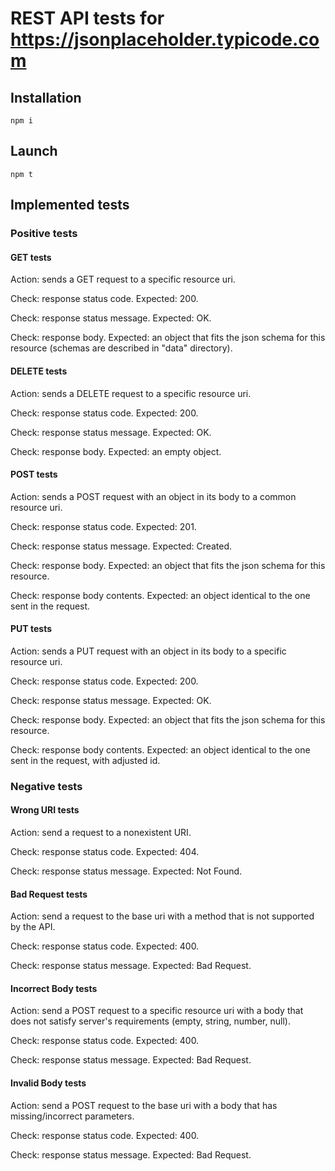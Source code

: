 # REST API tests for https://jsonplaceholder.typicode.com

## Installation
```
npm i
```

## Launch
```
npm t
```

## Implemented tests

### Positive tests

#### GET tests

Action: sends a GET request to a specific resource uri.

Check: response status code. Expected: 200.

Check: response status message. Expected: OK.

Check: response body. Expected: an object that fits the json schema for this resource (schemas are described in "data" directory).

#### DELETE tests

Action: sends a DELETE request to a specific resource uri.

Check: response status code. Expected: 200.

Check: response status message. Expected: OK.

Check: response body. Expected: an empty object.

#### POST tests

Action: sends a POST request with an object in its body to a common resource uri.

Check: response status code. Expected: 201.

Check: response status message. Expected: Created.

Check: response body. Expected: an object that fits the json schema for this resource.

Check: response body contents. Expected: an object identical to the one sent in the request.

#### PUT tests

Action: sends a PUT request with an object in its body to a specific resource uri.

Check: response status code. Expected: 200.

Check: response status message. Expected: OK.

Check: response body. Expected: an object that fits the json schema for this resource.

Check: response body contents. Expected: an object identical to the one sent in the request, with adjusted id.

### Negative tests

#### Wrong URI tests

Action: send a request to a nonexistent URI.

Check: response status code. Expected: 404.

Check: response status message. Expected: Not Found.

#### Bad Request tests

Action: send a request to the base uri with a method that is not supported by the API.

Check: response status code. Expected: 400.

Check: response status message. Expected: Bad Request.

#### Incorrect Body tests

Action: send a POST request to a specific resource uri with a body that does not satisfy server's requirements (empty, string, number, null).

Check: response status code. Expected: 400.

Check: response status message. Expected: Bad Request.

#### Invalid Body tests

Action: send a POST request to the base uri with a body that has missing/incorrect parameters.

Check: response status code. Expected: 400.

Check: response status message. Expected: Bad Request.
